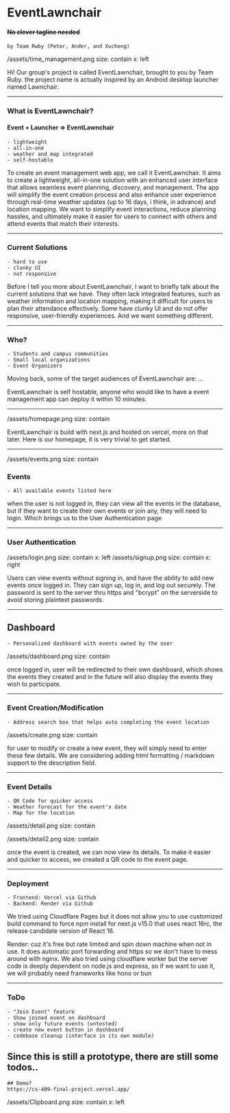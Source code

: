 # EventLawnchair
####  ~~No clever tagline needed~~
	by Team Rwby (Peter, Ander, and Xucheng)
/assets/time_management.png
size: contain
x: left


Hi! Our group's project is called EventLawnchair, brought to you by Team Ruby. the project name is actually inspired by an Android desktop launcher named Lawnchair.


---
### What is EventLawnchair?
#### Event + Launcher => EventLawnchair
	- lightweight
	- all-in-one
	- weather and map integrated
	- self-hostable

To create an event management web app, we call it EventLawnchair. It aims to create a lightweight, all-in-one solution with an enhanced user interface that allows seamless event planning, discovery, and management. The app will simplify the event creation process and also enhance user experience through real-time weather updates (up to 16 days, i think, in advance) and location mapping. We want to simplify event interactions, reduce planning hassles, and ultimately make it easier for users to connect with others and attend events that match their interests.

---
### Current Solutions
	- hard to use
	- clunky UI
	- not responsive

Before I tell you more about EventLawnchair, I want to briefly talk about the current solutions that we have. They often lack integrated features, such as weather information and location mapping, making it difficult for users to plan their attendance effectively. Some have clunky UI and do not offer responsive, user-friendly experiences. And we want something different.

---
### Who?
	- Students and campus communities
	- Small local organizations
	- Event Organizers

Moving back, some of the target audiences of EventLawnchair are: ...

EventLawnchair is self hostable, anyone who would like to have a event management app can deploy it within 10 minutes.

---
/assets/homepage.png
size: contain

EventLawnchair is build with next.js and hosted on vercel, more on that later. Here is our homepage, it is very trivial to get started.

---

/assets/events.png
size: contain

### Events
	- All available events listed here

when the user is not logged in, they can view all the events in the database, but if they want to create their own events or join any, they will need to login. Which brings us to the User Authentication page

---

### User Authentication
/assets/login.png
size: contain
x: left
/assets/signup.png
size: contain
x: right

Users can view events without signing in, and have the ability to add new events once logged in. They can sign up, log in, and log out securely. The password is sent to the server thru https and "bcrypt" on the serverside to avoid storing plaintext passwords.

---
## Dashboard
	- Personalized dashboard with events owned by the user
/assets/dashboard.png
size: contain

once logged in, user will be redirected to their own dashboard, which shows the events they created and in the future will also display the events they wish to participate. 

---
### Event Creation/Modification
	- Address search box that helps auto completing the event location

/assets/create.png
size: contain

for user to modify or create a new event, they will simply need to enter these few details. We are considering adding html formatting / markdown support to the description field.

---
### Event Details
	- QR Code for quicker access
	- Weather forecast for the event's date
	- Map for the location

/assets/detail.png
size: contain

/assets/detail2.png
size: contain

once the event is created, we can now view its details. To make it easier and quicker to access, we created a QR code to the event page.

---
### Deployment
	- Frontend: Vercel via Github
	- Backend: Render via Github


We tried using Cloudflare Pages but it does not allow you to use customized build command to force npm install for next.js v15.0 that uses react 16rc, the release candidate version of React 16.

Render: cuz it's free but rate limited and spin down machine when not in use. It does automatic port forwarding and https so we don't have to mess around with nginx. We also tried using cloudflare worker but the server code is deeply dependent on node.js and express, so if we want to use it, we will probably need frameworks like hono or bun

---
### ToDo
	- "Join Event" feature
	- Show joined event on dashboard
	- show only future events (untested)
	- create new event button in dashboard
	- codebase cleanup (interface in its own module)

Since this is still a prototype, there are still some todos..
---
	## Demo?
	https://cs-409-final-project.vercel.app/
/assets/Clipboard.png
size: contain
x: left


